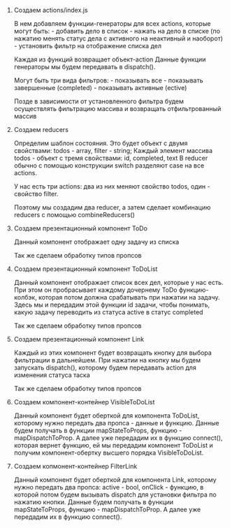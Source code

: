 1. Создаем actions/index.js 

    В нем добавляем функции-генераторы для всех actions, которые могут быть: 
        - добавить дело в список
        - нажать на дело в списке (по нажатию менять статус дела с активного на неактивный и наоборот)
        - установить фильтр на отображение списка дел
    
    Каждая из функций возвращает объект-action
    Данные функции генераторы мы будем передавать в dispatch().

    Могут быть три вида фильтров:
        - показывать все
        - показывать завершенные (completed)
        - показывать активные (ective)

    Позде в зависимости от установленного фильтра будем осуществлять фильтрацию массива и возвращать отфильтрованный массив

2. Создаем reducers

    Определим шаблон состояния. Это будет объект с двумя свойствами: todos - array, filter - string;
    Каждый элемент массива todos - объект с тремя свойствами: id, completed, text
    В reducer обычно с помощью конструкции switch разделяют case на все actions.

    У нас есть три actions: два из них меняют свойство todos, один - свойство filter.

    Поэтому мы создадим два reducer, а затем сделает комбинацию reducers с помощью combineReducers()

3. Создаем презентационный компонент ToDo

    Данный компонент отображает одну задачу из списка

    Так же сделаем обработку типов пропсов

4. Создаем презентационный компонент ToDoList

    Данный компонент отображает список всех дел, которые у нас есть. При этом он пробрасывает каждому дочернему ToDo функцию-колбэк, которая потом должна срабатывать при нажатии на задачу. Здесь мы и передадим этой функции id задачи, чтобы понимать, какую задачу переводить из статуса active в статус completed

    Так же сделаем обработку типов пропсов

5. Создаем презентационный компонент Link

    Каждый из этих компонент будет возвращать кнопку для выбора фильтрации в дальнейшем. При нажатии на кнопку мы будем запускать dispatch(), которому будем передавать action для изменения статуса таска

    Так же сделаем обработку типов пропсов

6. Создаем компонент-контейнер VisibleToDoList

    Данный компонент будет оберткой для компонента ToDoList, которому нужно передать два пропса - данные и функцию. Данные будем получать в функции mapStateToProps, функцию - mapDispatchToProp. А далее уже передадим их в функцию connect(), которая вернет функцию, ей мы передадим компонент ToDoList и получим компонент-обертку высшего порядка VisibleToDoList.

7. Создаем копмонент-контейнер FilterLink

    Данный компонент будет оберткой для компонента Link, которому нужно передать два пропса: active - bool, onClick - функцию, в которой потом будем вызывать dispatch для установки фильтра по нажатию кнопки. Данные будем получать в функции mapStateToProps, функцию - mapDispatchToProp. А далее уже передадим их в функцию connect(). 

